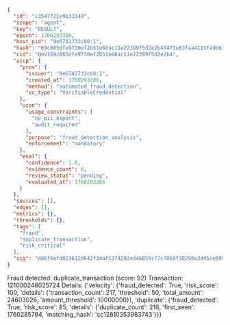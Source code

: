 ```json
{
  "id": "c3547f22e9b33149",
  "scope": "agent",
  "key": "RESULT",
  "epoch": 1760293386,
  "host_pid": "9e6742732c60:1",
  "hash": "69c865dfe9730ef2b51e60ac11e22399f5d2e2b4f471e83faa4115f4db6344bb",
  "cid": "QmV169c865dfe9730ef2b51e60ac11e22399f5d2e2b4",
  "aicp": {
    "prov": {
      "issuer": "9e6742732c60:1",
      "created_at": 1760293386,
      "method": "automated_fraud_detection",
      "vc_type": "VerifiableCredential"
    },
    "ucon": {
      "usage_constraints": [
        "no_pii_export",
        "audit_required"
      ],
      "purpose": "fraud_detection_analysis",
      "enforcement": "mandatory"
    },
    "eval": {
      "confidence": 1.0,
      "evidence_count": 0,
      "review_status": "pending",
      "evaluated_at": 1760293386
    }
  },
  "sources": [],
  "edges": [],
  "metrics": {},
  "thresholds": {},
  "tags": [
    "fraud",
    "duplicate_transaction",
    "risk_critical"
  ],
  "sig": "d86f6efd023612d642f34af5374292ed46059c77c7060f30298a3d45ce895d60"
}
```

Fraud detected: duplicate_transaction (score: 92)
Transaction: 121000248025724
Details: {'velocity': {'fraud_detected': True, 'risk_score': 100, 'details': {'transaction_count': 217, 'threshold': 50, 'total_amount': 24603026, 'amount_threshold': 10000000}}, 'duplicate': {'fraud_detected': True, 'risk_score': 85, 'details': {'duplicate_count': 216, 'first_seen': 1760285764, 'matching_hash': 'cc12810353983743'}}}